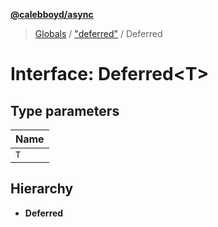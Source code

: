 **[@calebboyd/async](../README.md)**

> [Globals](../globals.md) / ["deferred"](../modules/_deferred_.md) / Deferred

# Interface: Deferred\<T>

## Type parameters

Name |
------ |
`T` |

## Hierarchy

* **Deferred**

